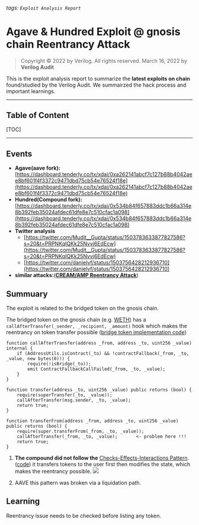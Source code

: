 ###### tags: `Exploit Analysis Report`

Agave & Hundred Exploit @ gnosis chain Reentrancy Attack
===
> Copyright © 2022 by Verilog. All rights reserved.
> March 16, 2022
> by **Verilog Audit**

This is the exploit analysis report to summarize the **latest exploits on chain** found/studied by the Verilog Audit. We summairzed the hack process and important learnings.

---

## Table of Content

[TOC]


---

## Events
- **Agave(aave fork):** [https://dashboard.tenderly.co/tx/xdai/0xa262141abcf7c127b88b4042aee8bf601f4f3372c9471dbd75cb54e76524f18e](https://dashboard.tenderly.co/tx/xdai/0xa262141abcf7c127b88b4042aee8bf601f4f3372c9471dbd75cb54e76524f18e)
- **Hundred(Compound fork):**[https://dashboard.tenderly.co/tx/xdai/0x534b84f657883ddc1b66a314e8b392feb35024afdec61dfe8e7c510cfac1a098](https://dashboard.tenderly.co/tx/xdai/0x534b84f657883ddc1b66a314e8b392feb35024afdec61dfe8e7c510cfac1a098)
- **Twitter analysis**
    - [https://twitter.com/Mudit__Gupta/status/1503783633877827586?s=20&t=PRPNKqIQKk25Nvvi6EdEcw](https://twitter.com/Mudit__Gupta/status/1503783633877827586?s=20&t=PRPNKqIQKk25Nvvi6EdEcw)
    - [https://twitter.com/danielvf/status/1503756428212936710](https://twitter.com/danielvf/status/1503756428212936710)
- **similar attacks:**(****[CREAM/AMP Reentrancy Attack](https://github.com/OriginProtocol/security/blob/master/incidents/2021-08-31-Cream.md)****)

## Summuary

The exploit is related to the bridged token on the gnosis chain.

The bridged token on the gnosis chain (e.g. [WETH](https://blockscout.com/xdai/mainnet/address/0x6A023CCd1ff6F2045C3309768eAd9E68F978f6e1/transactions)) has a `callAfterTransfer(_sender, _recipient, _amount)` hook which makes the reentrancy on token transfer possible  ([bridge token implementation code](https://dashboard.tenderly.co/contract/xdai/0xf8d1677c8a0c961938bf2f9adc3f3cfda759a9d9/source))

```solidity=
function callAfterTransfer(address _from, address _to, uint256 _value) internal {
    if (AddressUtils.isContract(_to) && !contractFallback(_from, _to, _value, new bytes(0))) {
        require(!isBridge(_to));
        emit ContractFallbackCallFailed(_from, _to, _value);
    }
}

function transfer(address _to, uint256 _value) public returns (bool) {
    require(superTransfer(_to, _value));
    callAfterTransfer(msg.sender, _to, _value);
    return true;
}

function transferFrom(address _from, address _to, uint256 _value) public returns (bool) {
    require(super.transferFrom(_from, _to, _value));
    callAfterTransfer(_from, _to, _value);       <- problem here !!!
    return true;
}
```

1. **The compound did not follow the** [Checks-Effects-Interactions Pattern](https://docs.soliditylang.org/en/latest/security-considerations.html#use-the-checks-effects-interactions-pattern). ([code](https://github.com/compound-finance/compound-protocol/blob/4a8648ec0364d24c4ecfc7d6cae254f55030d65f/contracts/CToken.sol#L786))
it transfers tokens to the user first then modifies the state, which makes the reentrancy possible.
![](https://hackmd.io/_uploads/Hkbu0MlMc.png)


2. AAVE this pattern was broken via a liquidation path.


## Learning

Reentrancy issue needs to be checked before listing any token.